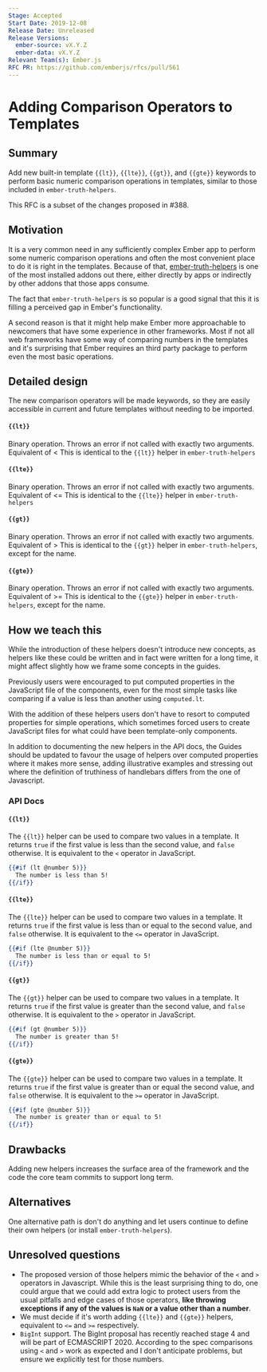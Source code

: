 ```yaml
---
Stage: Accepted
Start Date: 2019-12-08
Release Date: Unreleased
Release Versions:
  ember-source: vX.Y.Z
  ember-data: vX.Y.Z
Relevant Team(s): Ember.js
RFC PR: https://github.com/emberjs/rfcs/pull/561
---
```


# Adding Comparison Operators to Templates

## Summary

Add new built-in template `{{lt}}`, `{{lte}}`, `{{gt}}`, and `{{gte}}` keywords to perform basic numeric comparison operations in templates, similar to those included in `ember-truth-helpers`.

This RFC is a subset of the changes proposed in #388.

## Motivation

It is a very common need in any sufficiently complex Ember app to perform some numeric comparison operations and often the most convenient place to do it is right in the templates.
Because of that, [ember-truth-helpers](https://github.com/jmurphyau/ember-truth-helpers) is one of the most installed addons out there, either directly by apps or indirectly by
other addons that those apps consume.

The fact that `ember-truth-helpers` is so popular is a good signal that this it is filling a perceived gap in Ember's functionality.

A second reason is that it might help make Ember more approachable to newcomers that have some experience in other frameworks.
Most if not all web frameworks have some way of comparing numbers in the templates and it's surprising that Ember requires an third party package to perform
even the most basic operations.


## Detailed design

The new comparison operators will be made keywords, so they are easily accessible in current and future templates without needing to be imported.

#### `{{lt}}`

Binary operation. Throws an error if not called with exactly two arguments.
Equivalent of <arg1> < <arg2>
This is identical to the `{{lt}}` helper in `ember-truth-helpers`

#### `{{lte}}`

Binary operation. Throws an error if not called with exactly two arguments.
Equivalent of <arg1> <= <arg2>
This is identical to the `{{lte}}` helper in `ember-truth-helpers`

#### `{{gt}}`

Binary operation. Throws an error if not called with exactly two arguments.
Equivalent of <arg1> > <arg2>
This is identical to the `{{gt}}` helper in `ember-truth-helpers`, except for the name.

#### `{{gte}}`

Binary operation. Throws an error if not called with exactly two arguments.
Equivalent of <arg1> >= <arg2>
This is identical to the `{{gte}}` helper in `ember-truth-helpers`, except for the name.

## How we teach this

While the introduction of these helpers doesn't introduce new concepts, as helpers like these could be written and in fact were written for a long time, it might affect slightly how we frame some concepts in the guides.

Previously users were encouraged to put computed properties in the JavaScript file of the components, even for the most simple tasks like comparing if a value is less than another using `computed.lt`.

With the addition of these helpers users don't have to resort to computed properties for simple operations, which sometimes forced users to create JavaScript files for what could have been template-only components.

In addition to documenting the new helpers in the API docs, the Guides should be updated to favour the usage of helpers over computed properties where it makes more sense, adding illustrative examples and stressing out where the definition of truthiness of handlebars differs from the one of Javascript.

### API Docs

#### `{{lt}}`

The `{{lt}}` helper can be used to compare two values in a template. It returns `true` if the first value is
less than the second value, and `false` otherwise. It is equivalent to the `<` operator in JavaScript.

```hbs
{{#if (lt @number 5)}}
  The number is less than 5!
{{/if}}
```

#### `{{lte}}`

The `{{lte}}` helper can be used to compare two values in a template. It returns `true` if the first value is
less than or equal to the second value, and `false` otherwise. It is equivalent to the `<=` operator in JavaScript.

```hbs
{{#if (lte @number 5)}}
  The number is less than or equal to 5!
{{/if}}
```

#### `{{gt}}`

The `{{gt}}` helper can be used to compare two values in a template. It returns `true` if the first value is
greater than the second value, and `false` otherwise. It is equivalent to the `>` operator in JavaScript.

```hbs
{{#if (gt @number 5)}}
  The number is greater than 5!
{{/if}}
```

#### `{{gte}}`

The `{{gte}}` helper can be used to compare two values in a template. It returns `true` if the first value is
greater than or equal the second value, and `false` otherwise. It is equivalent to the `>=` operator in JavaScript.

```hbs
{{#if (gte @number 5)}}
  The number is greater than or equal to 5!
{{/if}}
```

## Drawbacks

Adding new helpers increases the surface area of the framework and the code the core team commits to support long term.

## Alternatives

One alternative path is don't do anything and let users continue to define their own helpers (or install `ember-truth-helpers`).

## Unresolved questions

- The proposed version of those helpers mimic the behavior of the `<` and `>` operators in Javascript. While this is the
  least surprising thing to do, one could argue that we could add extra logic to protect users from the usual pitfalls
  and edge cases of those operators, **like throwing exceptions if any of the values is `NaN` or a value other than a number**.
- We must decide if it's worth adding `{{lte}}` and `{{gte}}` helpers, equivalent to `<=` and `>=` respectively.
- `BigInt` support. The BigInt proposal has recently reached stage 4 and will be part of ECMASCRIPT 2020. According to
  the spec comparisons using `<` and `>` work as expected and I don't anticipate problems, but ensure we explicitly
  test for those numbers.
